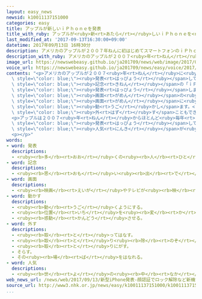 ```yaml
---
layout: easy_news
newsid: k10011137151000
categories: easy
title: アップルが新しいｉＰｈｏｎｅを発表
title_with_ruby: アップルが<ruby>新<rt>あたら</rt></ruby>しいｉＰｈｏｎｅを<ruby>発表<rt>はっぴょう</rt></ruby>
last_modified_at: '2017-09-13T16:30:00+09:00'
datetime: 2017年09月13日 16時30分
description: アメリカのアップルが２００７年ねんに初はじめてスマートフォンのｉＰｈｏｎｅを発表はっぴょうしてから、今年ことしで１０年ねんです。
description_with_ruby: アメリカのアップルが２００７<ruby>年<rt>ねん</rt></ruby>に<ruby>初<rt>はじ</rt></ruby>めてスマートフォンのｉＰｈｏｎｅを<ruby>発表<rt>はっぴょう</rt></ruby>してから、<ruby>今年<rt>ことし</rt></ruby>で１０<ruby>年<rt>ねん</rt></ruby>です。
image_url: https://newswebeasy.github.io/ja201709/news/web/image/2017/09/13/k10011137151000.jpg
voice_url: https://newswebeasy.github.io/ja201709/news/easy/voice/2017/09/13/k10011137151000.mp3
contents: "<p>アメリカのアップルが２００７<ruby>年<rt>ねん</rt></ruby>に<ruby>初<rt>はじ</rt></ruby>めてスマートフォンのｉＰｈｏｎｅを<span\
  \ style=\"color: blue;\"><ruby>発表<rt>はっぴょう</rt></ruby></span>してから、<ruby>今年<rt>ことし</rt></ruby>で１０<ruby>年<rt>ねん</rt></ruby>です。アップルは１２<ruby>日<rt>にち</rt></ruby>、１０<ruby>年<rt>ねん</rt></ruby>になった<span\
  \ style=\"color: blue;\"><ruby>記念<rt>きねん</rt></ruby></span>の「ｉＰｈｏｎｅＸ」など、<ruby>新<rt>あたら</rt></ruby>しいｉＰｈｏｎｅを３つ<span\
  \ style=\"color: blue;\"><ruby>発表<rt>はっぴょう</rt></ruby></span>しました。</p>\n<p>「ｉＰｈｏｎｅＸ」は、<ruby>今<rt>いま</rt></ruby>まで<span\
  \ style=\"color: blue;\"><ruby>画面<rt>がめん</rt></ruby></span>の<ruby>下<rt>した</rt></ruby>にあったボタンがなくなりました。ボタンを<ruby>押<rt>お</rt></ruby>す<ruby>代<rt>か</rt></ruby>わりに、<span\
  \ style=\"color: blue;\"><ruby>画面<rt>がめん</rt></ruby></span>に<ruby>置<rt>お</rt></ruby>いた<ruby>指<rt>ゆび</rt></ruby>を<ruby>下<rt>した</rt></ruby>から<ruby>上<rt>うえ</rt></ruby>に<span\
  \ style=\"color: blue;\"><ruby>動<rt>うご</rt></ruby>かし</span>ます。<ruby>自分<rt>じぶん</rt></ruby><ruby>以外<rt>いがい</rt></ruby>の<ruby>人<rt>ひと</rt></ruby>が<ruby>使<rt>つか</rt></ruby>うことができないように、<ruby>使<rt>つか</rt></ruby>う<ruby>人<rt>ひと</rt></ruby>の<ruby>顔<rt>かお</rt></ruby>をカメラがチェックしてロックを<span\
  \ style=\"color: blue;\"><ruby>外<rt>はず</rt></ruby>す</span>こともできます。<ruby>値段<rt>ねだん</rt></ruby>は１０<ruby>万<rt>まん</rt></ruby><ruby>円<rt>えん</rt></ruby><ruby>以上<rt>いじょう</rt></ruby>で、１１<ruby>月<rt>がつ</rt></ruby><ruby>３日<rt>みっか</rt></ruby>から<ruby>売<rt>う</rt></ruby>り<ruby>始<rt>はじ</rt></ruby>めます。</p>\n\
  <p>アップルは２００７<ruby>年<rt>ねん</rt></ruby>からほとんど<ruby>毎年<rt>まいとし</rt></ruby><ruby>新<rt>あたら</rt></ruby>しいｉＰｈｏｎｅを<span\
  \ style=\"color: blue;\"><ruby>発表<rt>はっぴょう</rt></ruby></span>していて、<ruby>世界<rt>せかい</rt></ruby>で<span\
  \ style=\"color: blue;\"><ruby>人気<rt>にんき</rt></ruby></span>が<ruby>高<rt>たか</rt></ruby>くなっています。<ruby>日本<rt>にっぽん</rt></ruby>では、いま<ruby>使<rt>つか</rt></ruby>われているスマートフォンの<ruby>半分<rt>はんぶん</rt></ruby>がｉＰｈｏｎｅになっています。</p>\n\
  <p></p>"
words:
- word: 発表
  descriptions:
  - <ruby><rb>多</rb><rt>おお</rt></ruby>くの<ruby><rb>人</rb><rt>ひと</rt></ruby>に<ruby><rb>広</rb><rt>ひろ</rt></ruby>く<ruby><rb>知</rb><rt>し</rt></ruby>らせること。
- word: 記念
  descriptions:
  - <ruby><rb>思</rb><rt>おも</rt></ruby>い<ruby><rb>出</rb><rt>で</rt></ruby>に<ruby><rb>残</rb><rt>のこ</rt></ruby>しておくこと。また、その<ruby><rb>物</rb><rt>もの</rt></ruby>。
- word: 画面
  descriptions:
  - <ruby><rb>映画</rb><rt>えいが</rt></ruby>やテレビが<ruby><rb>映</rb><rt>うつ</rt></ruby>っている<ruby><rb>部分</rb><rt>ぶぶん</rt></ruby>。
- word: 動かす
  descriptions:
  - <ruby><rb>動</rb><rt>うご</rt></ruby>くようにする。
  - <ruby><rb>位置</rb><rt>いち</rt></ruby>を<ruby><rb>変</rb><rt>か</rt></ruby>える。
  - <ruby><rb>感動</rb><rt>かんどう</rt></ruby>させる。
- word: 外す
  descriptions:
  - <ruby><rb>取</rb><rt>と</rt></ruby>ってはなす。
  - <ruby><rb>取</rb><rt>と</rt></ruby>り<ruby><rb>除</rb><rt>のぞ</rt></ruby>く。
  - <ruby><rb>取</rb><rt>と</rt></ruby>りにがす。
  - そらす。
  - その<ruby><rb>場</rb><rt>ば</rt></ruby>をはなれる。
- word: 人気
  descriptions:
  - <ruby><rb>世</rb><rt>よ</rt></ruby>の<ruby><rb>中</rb><rt>なか</rt></ruby>の<ruby><rb>人</rb><rt>ひと</rt></ruby>たちのよい<ruby><rb>評判</rb><rt>ひょうばん</rt></ruby>。
web_news_url: /news/web/2017/09/13/新型iPhone発表-顔認証でロック解除など新機能搭載/
source_url: http://www3.nhk.or.jp/news/easy/k10011137151000/k10011137151000.html
...
```

